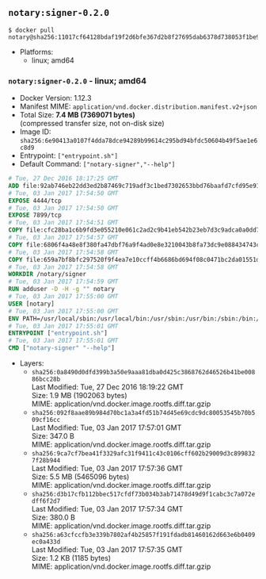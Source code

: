 ## `notary:signer-0.2.0`

```console
$ docker pull notary@sha256:11017cf64128bdaf19f2d6bfe367d2b8f27695dab6378d738053f1be92ef3c08
```

-	Platforms:
	-	linux; amd64

### `notary:signer-0.2.0` - linux; amd64

-	Docker Version: 1.12.3
-	Manifest MIME: `application/vnd.docker.distribution.manifest.v2+json`
-	Total Size: **7.4 MB (7369071 bytes)**  
	(compressed transfer size, not on-disk size)
-	Image ID: `sha256:6e90413a0107f4dda78dce94289b99614c295bd94bfdc50604b49f5ae1e6c8d9`
-	Entrypoint: `["entrypoint.sh"]`
-	Default Command: `["notary-signer","--help"]`

```dockerfile
# Tue, 27 Dec 2016 18:17:25 GMT
ADD file:92ab746eb22dd3ed2b87469c719adf3c1bed7302653bbd76baafd7cfd95e911e in / 
# Tue, 03 Jan 2017 17:54:50 GMT
EXPOSE 4444/tcp
# Tue, 03 Jan 2017 17:54:50 GMT
EXPOSE 7899/tcp
# Tue, 03 Jan 2017 17:54:51 GMT
COPY file:cfc28ba1c6b9fd3e055210e061c2ad2c9b41eb542b23eb7d3c9adca0a0dd775d in /notary/signer/ 
# Tue, 03 Jan 2017 17:54:57 GMT
COPY file:6806f4a48e8f380fa47dbf76a9f4ad0e8e3210043b8fa73dc9e088434743cd79 in /notary/signer/ 
# Tue, 03 Jan 2017 17:54:58 GMT
COPY file:659a7bf8bfc297520f9f4ea7e10ccff4b6686bd694f08c0471bc2da01551deb8 in /notary/signer/ 
# Tue, 03 Jan 2017 17:54:58 GMT
WORKDIR /notary/signer
# Tue, 03 Jan 2017 17:54:59 GMT
RUN adduser -D -H -g "" notary
# Tue, 03 Jan 2017 17:55:00 GMT
USER [notary]
# Tue, 03 Jan 2017 17:55:00 GMT
ENV PATH=/usr/local/sbin:/usr/local/bin:/usr/sbin:/usr/bin:/sbin:/bin:/notary/signer
# Tue, 03 Jan 2017 17:55:01 GMT
ENTRYPOINT ["entrypoint.sh"]
# Tue, 03 Jan 2017 17:55:01 GMT
CMD ["notary-signer" "--help"]
```

-	Layers:
	-	`sha256:0a8490d0dfd399b3a50e9aaa81dba0d425c3868762d46526b41be00886bcc28b`  
		Last Modified: Tue, 27 Dec 2016 18:19:22 GMT  
		Size: 1.9 MB (1902063 bytes)  
		MIME: application/vnd.docker.image.rootfs.diff.tar.gzip
	-	`sha256:092f8aae89b984d70bc1a3a4fd51b74d45e69cdc9dc80053545b70b509cf16cc`  
		Last Modified: Tue, 03 Jan 2017 17:57:01 GMT  
		Size: 347.0 B  
		MIME: application/vnd.docker.image.rootfs.diff.tar.gzip
	-	`sha256:9ca7cf7bea41f3329afc31f9411c43c0106cff602b29009d3c8998327f28b944`  
		Last Modified: Tue, 03 Jan 2017 17:57:36 GMT  
		Size: 5.5 MB (5465096 bytes)  
		MIME: application/vnd.docker.image.rootfs.diff.tar.gzip
	-	`sha256:d3b17cfb112bbec517cfdf73b034b3ab71478d49d9f1cabc3c7a072edff6f2d7`  
		Last Modified: Tue, 03 Jan 2017 17:57:34 GMT  
		Size: 380.0 B  
		MIME: application/vnd.docker.image.rootfs.diff.tar.gzip
	-	`sha256:a63cfccfb3e339b7802af4b25857f191fdadb81460162d663e6b0409ec0a433d`  
		Last Modified: Tue, 03 Jan 2017 17:57:35 GMT  
		Size: 1.2 KB (1185 bytes)  
		MIME: application/vnd.docker.image.rootfs.diff.tar.gzip
